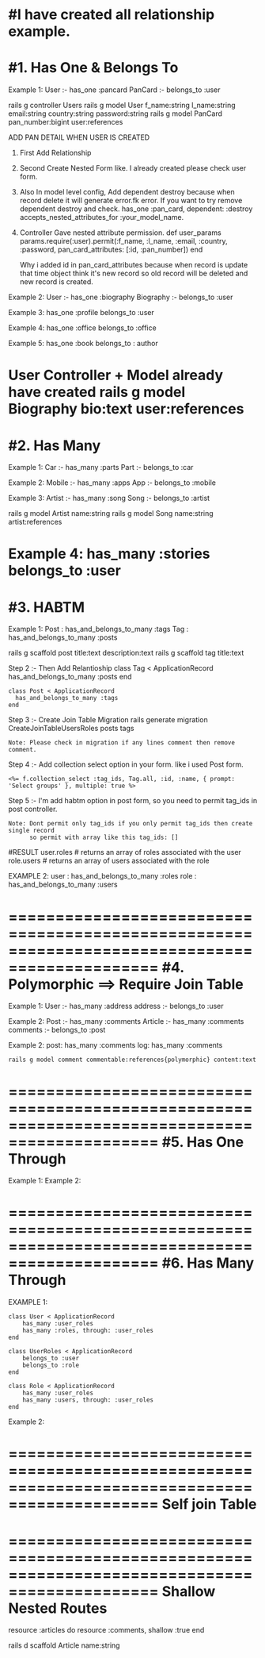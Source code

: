 #I have created all relationship example.
==============================================================================================
#1. Has One & Belongs To
==============================================================================================
Example 1:
  User     :- has_one :pancard
  PanCard  :- belongs_to :user

  rails g controller Users
  rails g model User f_name:string l_name:string email:string country:string password:string
  rails g model PanCard pan_number:bigint user:references

  ADD PAN DETAIL WHEN USER IS CREATED
  1. First Add Relationship
  
  2. Second Create Nested Form like.
      I already created please check user form.

  3. Also In model level config, Add dependent destroy because when record delete it will 
      generate error.fk error. If you want to try remove dependent destroy and check. 
      has_one :pan_card, dependent: :destroy
      accepts_nested_attributes_for :your_model_name.

  4. Controller Gave nested attribute permission.
      def user_params
        params.require(:user).permit(:f_name, :l_name, :email, :country, :password,
        pan_card_attributes: [:id, :pan_number])
      end

      Why i added id in  pan_card_attributes because when record is update that time object think it's new record so old record will be deleted and new record is created.
  
Example 2:
  User       :- has_one :biography
  Biography  :- belongs_to :user

Example 3:
	has_one    :profile
	belongs_to :user

Example 4:
	has_one :office
	belongs_to :office 

Example 5:
	has_one :book 
	belongs_to : author


User Controller + Model already have created
rails g model Biography bio:text user:references
==============================================================================================
#2. Has Many
==============================================================================================
Example 1:
  Car   :- has_many :parts
  Part  :- belongs_to :car

Example 2:
  Mobile   :- has_many :apps
  App      :- belongs_to :mobile

Example 3:
  Artist    :- has_many :song
  Song      :- belongs_to :artist

  rails g model Artist name:string
  rails g model Song name:string artist:references

Example 4:
	has_many   :stories
  belongs_to :user
==============================================================================================
#3. HABTM
==============================================================================================
Example 1: 
  Post :  has_and_belongs_to_many :tags
  Tag  :  has_and_belongs_to_many :posts

  rails g scaffold post title:text description:text
  rails g scaffold tag title:text

  Step 2 :- Then Add Relantioship
    class Tag < ApplicationRecord
      has_and_belongs_to_many :posts
    end

    class Post < ApplicationRecord
      has_and_belongs_to_many :tags
    end
  
  Step 3 :- Create Join Table Migration
    rails generate migration CreateJoinTableUsersRoles posts tags

    Note: Please check in migration if any lines comment then remove comment.

  Step 4 :- Add collection select option in your form. like i used Post form.

    <%= f.collection_select :tag_ids, Tag.all, :id, :name, { prompt: 'Select groups' }, multiple: true %>

  Step 5 :- I'm add habtm option in post form, so you need to permit tag_ids in post 
            controller. 

    Note: Dont permit only tag_ids if you only permit tag_ids then create single record
          so permit with array like this tag_ids: []

  #RESULT
    user.roles # returns an array of roles associated with the user
    role.users # returns an array of users associated with the role

EXAMPLE 2:
  user : has_and_belongs_to_many :roles
  role : has_and_belongs_to_many :users
    
==============================================================================================
#4. Polymorphic ==> Require Join Table 
==============================================================================================
Example 1:
  User      :- has_many :address
  address   :- belongs_to :user

Example 2:
  Post     :- has_many :comments
  Article  :- has_many :comments
  comments :- belongs_to :post

Example 2:
	post: has_many :comments
	log:  has_many :comments

	rails g model comment commentable:references{polymorphic} content:text
==============================================================================================
#5. Has One Through
==============================================================================================
Example 1:
Example 2:

==============================================================================================
#6. Has Many Through
==============================================================================================
EXAMPLE 1:

	class User < ApplicationRecord
		has_many :user_roles
		has_many :roles, through: :user_roles
	end

	class UserRoles < ApplicationRecord
		belongs_to :user
		belongs_to :role
	end
	
	class Role < ApplicationRecord
		has_many :user_roles
		has_many :users, through: :user_roles
	end

Example 2:

==============================================================================================
Self join Table
==============================================================================================



==============================================================================================
Shallow Nested Routes
==============================================================================================
resource :articles do
    resource :comments, shallow :true
  end 

rails d scaffold Article name:string


